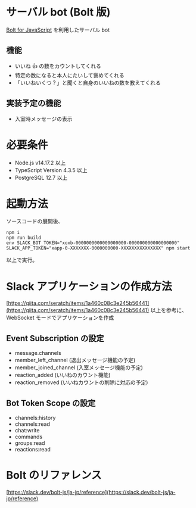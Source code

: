 # サーバル bot (Bolt 版)

[Bolt for JavaScript](https://github.com/slackapi/bolt-js) を利用したサーバル bot

## 機能

- いいね :+1: の数をカウントしてくれる
- 特定の数になると本人にたいして褒めてくれる
- 「いいねいくつ？」と聞くと自身のいいねの数を教えてくれる

## 実装予定の機能

- 入室時メッセージの表示

# 必要条件

- Node.js v14.17.2 以上
- TypeScript Version 4.3.5 以上
- PostgreSQL 12.7 以上

# 起動方法

ソースコードの展開後、

```
npm i
npm run build
env SLACK_BOT_TOKEN="xoxb-0000000000000000000-000000000000000000" SLACK_APP_TOKEN="xapp-0-XXXXXXX-0000000000-XXXXXXXXXXXXXXX" npm start
```

以上で実行。

# Slack アプリケーションの作成方法

[https://qiita.com/seratch/items/1a460c08c3e245b56441](https://qiita.com/seratch/items/1a460c08c3e245b56441)
以上を参考に、WebSocket モードでアプリケーションを作成

## Event Subscription の設定

- message.channels
- member_left_channel (退出メッセージ機能の予定)
- member_joined_channel (入室メッセージ機能の予定)
- reaction_added (いいねのカウント機能)
- reaction_removed (いいねカウントの削除に対応の予定)

## Bot Token Scope の設定

- channels:history
- channels:read
- chat:write
- commands
- groups:read
- reactions:read

# Bolt のリファレンス

[https://slack.dev/bolt-js/ja-jp/reference](https://slack.dev/bolt-js/ja-jp/reference)

